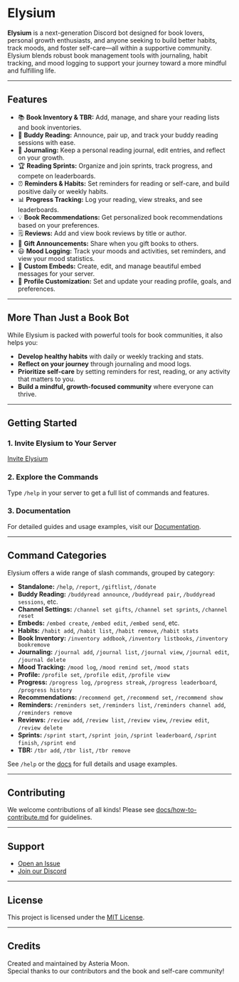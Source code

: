 # Elysium
**Elysium** is a next-generation Discord bot designed for book lovers, personal growth enthusiasts, and anyone seeking to build better habits, track moods, and foster self-care—all within a supportive community. Elysium blends robust book management tools with journaling, habit tracking, and mood logging to support your journey toward a more mindful and fulfilling life.

---

## Features
- 📚 **Book Inventory & TBR:** Add, manage, and share your reading lists and book inventories.
- 🤝 **Buddy Reading:** Announce, pair up, and track your buddy reading sessions with ease.
- 📝 **Journaling:** Keep a personal reading journal, edit entries, and reflect on your growth.
- 🏆 **Reading Sprints:** Organize and join sprints, track progress, and compete on leaderboards.
- ⏰ **Reminders & Habits:** Set reminders for reading or self-care, and build positive daily or weekly habits.
- 📊 **Progress Tracking:** Log your reading, view streaks, and see leaderboards.
- 💡 **Book Recommendations:** Get personalized book recommendations based on your preferences.
- 🗒️ **Reviews:** Add and view book reviews by title or author.
- 🎁 **Gift Announcements:** Share when you gift books to others.
- 😃 **Mood Logging:** Track your moods and activities, set reminders, and view your mood statistics.
- 🎨 **Custom Embeds:** Create, edit, and manage beautiful embed messages for your server.
- 👤 **Profile Customization:** Set and update your reading profile, goals, and preferences.

---

## More Than Just a Book Bot
While Elysium is packed with powerful tools for book communities, it also helps you:
- **Develop healthy habits** with daily or weekly tracking and stats.
- **Reflect on your journey** through journaling and mood logs.
- **Prioritize self-care** by setting reminders for rest, reading, or any activity that matters to you.
- **Build a mindful, growth-focused community** where everyone can thrive.

---

## Getting Started
### 1. **Invite Elysium to Your Server**
[Invite Elysium](https://discord.com/oauth2/authorize?client_id=1366843799451467797&permissions=8&integration_type=0&scope=bot+applications.commands)

### 2. **Explore the Commands**
Type `/help` in your server to get a full list of commands and features.

### 3. **Documentation**
For detailed guides and usage examples, visit our [Documentation](https://asterias-moons.gitbook.io/bookbot).

---

## Command Categories
Elysium offers a wide range of slash commands, grouped by category:

- **Standalone:** `/help`, `/report`, `/giftlist`, `/donate`
- **Buddy Reading:** `/buddyread announce`, `/buddyread pair`, `/buddyread sessions`, etc.
- **Channel Settings:** `/channel set gifts`, `/channel set sprints`, `/channel reset`
- **Embeds:** `/embed create`, `/embed edit`, `/embed send`, etc.
- **Habits:** `/habit add`, `/habit list`, `/habit remove`, `/habit stats`
- **Book Inventory:** `/inventory addbook`, `/inventory listbooks`, `/inventory bookremove`
- **Journaling:** `/journal add`, `/journal list`, `/journal view`, `/journal edit`, `/journal delete`
- **Mood Tracking:** `/mood log`, `/mood remind set`, `/mood stats`
- **Profile:** `/profile set`, `/profile edit`, `/profile view`
- **Progress:** `/progress log`, `/progress streak`, `/progress leaderboard`, `/progress history`
- **Recommendations:** `/recommend get`, `/recommend set`, `/recommend show`
- **Reminders:** `/reminders set`, `/reminders list`, `/reminders channel add`, `/reminders remove`
- **Reviews:** `/review add`, `/review list`, `/review view`, `/review edit`, `/review delete`
- **Sprints:** `/sprint start`, `/sprint join`, `/sprint leaderboard`, `/sprint finish`, `/sprint end`
- **TBR:** `/tbr add`, `/tbr list`, `/tbr remove`

See `/help` or the [docs](https://asterias-moons.gitbook.io/bookbot) for full details and usage examples.

---

## Contributing
We welcome contributions of all kinds! Please see [docs/how-to-contribute.md](docs/how-to-contribute.md) for guidelines.

---

## Support
- [Open an Issue](https://github.com/asteriasmoons/elysium-bot/issues)
- [Join our Discord](https://discord.gg/jS5eTjhK7R)

---

## License
This project is licensed under the [MIT License](LICENSE).

---

## Credits
Created and maintained by Asteria Moon.  
Special thanks to our contributors and the book and self-care community!